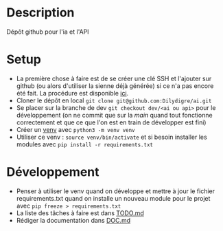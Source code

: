 # Description

Dépôt github pour l'ia et l'API

# Setup

- La première chose à faire est de se créer une clé SSH et l'ajouter sur github (ou alors d'utiliser la sienne déjà générée) si ce n'a pas encore été fait.
La procédure est disponible [ici](https://docs.github.com/en/authentication/connecting-to-github-with-ssh/generating-a-new-ssh-key-and-adding-it-to-the-ssh-agent).
- Cloner le dépôt en local `git clone git@github.com:Dilydigre/ai.git`
- Se placer sur la branche de dev `git checkout dev/<ai ou api>` pour le développement (on ne commit que sur la *main* quand tout fonctionne correctement et que ce que l'on est en train de développer est fini)
- Créer un [venv](https://docs.python.org/3/library/venv.html) avec `python3 -m venv venv`
- Utiliser ce venv : `source venv/bin/activate` et si besoin installer les modules avec `pip install -r requirements.txt`

# Développement
- Penser à utiliser le venv quand on développe et mettre à jour le fichier requirements.txt quand on installe un nouveau module pour le projet avec `pip freeze > requirements.txt`
- La liste des tâches à faire est dans [TODO.md](TODO.md)
- Rédiger la documentation dans [DOC.md](DOC.md)